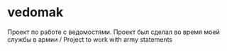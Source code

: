 # vedomak
Проект по работе с ведомостями. Проект был сделал во время моей службы в армии / Project to work with army statements
